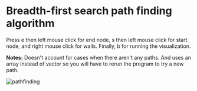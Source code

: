 # Breadth-first search path finding algorithm

Press e then left mouse click for end node,
s then left mouse click for start node, and
right mouse click for walls. Finally, b for running the visualization.

**Notes:** Doesn't account for cases when there aren't any paths. And uses an array instead of vector so you will have to rerun the program to try a new path.

![pathfinding](/Users/vincent/Documents/Projects/CPP_Projects/PathfindingVisualizer/pathfinding.png)